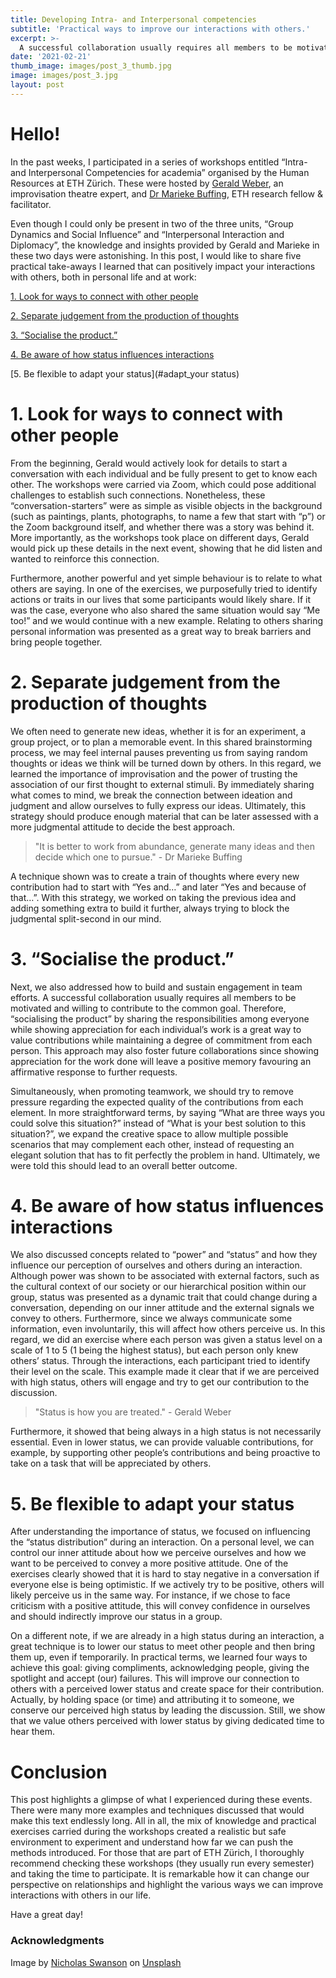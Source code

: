 ```yaml
---
title: Developing Intra- and Interpersonal competencies
subtitle: 'Practical ways to improve our interactions with others.'
excerpt: >-
  A successful collaboration usually requires all members to be motivated and willing to contribute to the common goal.
date: '2021-02-21'
thumb_image: images/post_3_thumb.jpg
image: images/post_3.jpg
layout: post
---
```


# Hello!

In the past weeks, I participated in a series of workshops entitled “Intra- and Interpersonal Competencies for academia” organised by the Human Resources at ETH Zürich. These were hosted by [Gerald Weber](https://pfirsi.ch/ensemble/gerald-weber/), an improvisation theatre expert, and [Dr Marieke Buffing](https://ch.linkedin.com/in/mfbuffing), ETH research fellow & facilitator.

Even though I could only be present in two of the three units, “Group Dynamics and Social Influence” and “Interpersonal Interaction and Diplomacy”, the knowledge and insights provided by Gerald and Marieke in these two days were astonishing. In this post, I would like to share five practical take-aways I learned that can positively impact your interactions with others, both in personal life and at work:

[1. Look for ways to connect with other people](#connect_with_people)

[2. Separate judgement from the production of thoughts](#separate_judgment_ideation)

[3. “Socialise the product.”](#socialise_product)

[4. Be aware of how status influences interactions](#aware_of_status)

[5. Be flexible to adapt your status](#adapt_your status)

# <a name="connect_with_people">1. Look for ways to connect with other people</a>

From the beginning, Gerald would actively look for details to start a conversation with each individual and be fully present to get to know each other. The workshops were carried via Zoom, which could pose additional challenges to establish such connections. Nonetheless, these “conversation-starters” were as simple as visible objects in the background (such as paintings, plants, photographs, to name a few that start with “p”) or the Zoom background itself, and whether there was a story was behind it. More importantly, as the workshops took place on different days, Gerald would pick up these details in the next event, showing that he did listen and wanted to reinforce this connection.

Furthermore, another powerful and yet simple behaviour is to relate to what others are saying. In one of the exercises, we purposefully tried to identify actions or traits in our lives that some participants would likely share. If it was the case, everyone who also shared the same situation would say “Me too!” and we would continue with a new example. Relating to others sharing personal information was presented as a great way to break barriers and bring people together.

# <a name="separate_judgment_ideation">2. Separate judgement from the production of thoughts</a>

We often need to generate new ideas, whether it is for an experiment, a group project, or to plan a memorable event. In this shared brainstorming process, we may feel internal pauses preventing us from saying random thoughts or ideas we think will be turned down by others. In this regard, we learned the importance of improvisation and the power of trusting the association of our first thought to external stimuli. By immediately sharing what comes to mind, we break the connection between ideation and judgment and allow ourselves to fully express our ideas. Ultimately, this strategy should produce enough material that can be later assessed with a more judgmental attitude to decide the best approach.

> "It is better to work from abundance, generate many ideas and then decide which one to pursue." - Dr Marieke Buffing

A technique shown was to create a train of thoughts where every new contribution had to start with “Yes and…” and later “Yes and because of that…”. With this strategy, we worked on taking the previous idea and adding something extra to build it further, always trying to block the judgmental split-second in our mind.


# <a name="socialise_product">3. “Socialise the product.”</a>

Next, we also addressed how to build and sustain engagement in team efforts. A successful collaboration usually requires all members to be motivated and willing to contribute to the common goal. Therefore, “socialising the product” by sharing the responsibilities among everyone while showing appreciation for each individual’s work is a great way to value contributions while maintaining a degree of commitment from each person. This approach may also foster future collaborations since showing appreciation for the work done will leave a positive memory favouring an affirmative response to further requests.

Simultaneously, when promoting teamwork, we should try to remove pressure regarding the expected quality of the contributions from each element. In more straightforward terms, by saying “What are three ways you could solve this situation?” instead of “What is your best solution to this situation?”, we expand the creative space to allow multiple possible scenarios that may complement each other, instead of requesting an elegant solution that has to fit perfectly the problem in hand. Ultimately, we were told this should lead to an overall better outcome.

# <a name="aware_of_status">4. Be aware of how status influences interactions</a>

We also discussed concepts related to “power” and “status” and how they influence our perception of ourselves and others during an interaction. Although power was shown to be associated with external factors, such as the cultural context of our society or our hierarchical position within our group, status was presented as a dynamic trait that could change during a conversation, depending on our inner attitude and the external signals we convey to others. Furthermore, since we always communicate some information, even involuntarily, this will affect how others perceive us. In this regard, we did an exercise where each person was given a status level on a scale of 1 to 5 (1 being the highest status), but each person only knew others’ status. Through the interactions, each participant tried to identify their level on the scale. This example made it clear that if we are perceived with high status, others will engage and try to get our contribution to the discussion.

> "Status is how you are treated." - Gerald Weber

Furthermore, it showed that being always in a high status is not necessarily essential. Even in lower status, we can provide valuable contributions, for example, by supporting other people’s contributions and being proactive to take on a task that will be appreciated by others.

# <a name="adapt_your status">5. Be flexible to adapt your status</a>

After understanding the importance of status, we focused on influencing the “status distribution” during an interaction. On a personal level, we can control our inner attitude about how we perceive ourselves and how we want to be perceived to convey a more positive attitude. One of the exercises clearly showed that it is hard to stay negative in a conversation if everyone else is being optimistic. If we actively try to be positive, others will likely perceive us in the same way. For instance, if we chose to face criticism with a positive attitude, this will convey confidence in ourselves and should indirectly improve our status in a group.

On a different note, if we are already in a high status during an interaction, a great technique is to lower our status to meet other people and then bring them up, even if temporarily. In practical terms, we learned four ways to achieve this goal: giving compliments, acknowledging people, giving the spotlight and accept (our) failures. This will improve our connection to others with a perceived lower status and create space for their contribution. Actually, by holding space (or time) and attributing it to someone, we conserve our perceived high status by leading the discussion. Still, we show that we value others perceived with lower status by giving dedicated time to hear them.

# Conclusion

This post highlights a glimpse of what I experienced during these events. There were many more examples and techniques discussed that would make this text endlessly long. All in all, the mix of knowledge and practical exercises carried during the workshops created a realistic but safe environment to experiment and understand how far we can push the methods introduced. For those that are part of ETH Zürich, I thoroughly recommend checking these workshops (they usually run every semester) and taking the time to participate. It is remarkable how it can change our perspective on relationships and highlight the various ways we can improve interactions with others in our life.

Have a great day!


### Acknowledgments

Image by <a href="https://unsplash.com/@nicholasswanson?utm_source=unsplash&amp;utm_medium=referral&amp;utm_content=creditCopyText">Nicholas Swanson</a> on <a href="https://unsplash.com/s/photos/team?utm_source=unsplash&amp;utm_medium=referral&amp;utm_content=creditCopyText">Unsplash</a>
